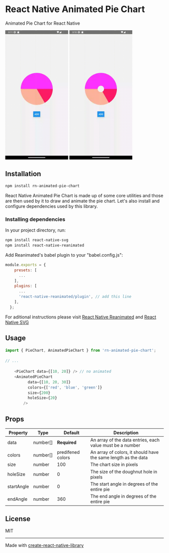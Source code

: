 # React Native Animated Pie Chart

Animated Pie Chart for React Native

<img src="assets/chart_gif2.gif" alt="pie chart" style="width:200px;">
<img src="assets/chart_gif1.gif" alt="doughnut chart" style="width:200px;">


## Installation

```sh
npm install rn-animated-pie-chart
```

React Native Animated Pie Chart is made up of some core utilities and those are then used by it to draw and animate the pie chart. Let's also install and configure dependencies used by this library.

### Installing dependencies

In your project directory, run:

```sh
npm install react-native-svg
npm install react-native-reanimated
```

Add Reanimated's babel plugin to your "babel.config.js":

```js
module.exports = {
    presets: [
      ...
    ],
    plugins: [
      ...
      'react-native-reanimated/plugin', // add this line
    ],
  };
```

For aditional instructions please visit [React Native Reanimated](https://docs.swmansion.com/react-native-reanimated/docs/fundamentals/installation/) and [React Native SVG](https://github.com/software-mansion/react-native-svg#installation)

## Usage

```js
import { PieChart, AnimatedPieChart } from 'rn-animated-pie-chart';

// ...

    <PieChart data={[10, 20]} /> // no animated
    <AnimatedPieChart
          data={[10, 20, 30]}
          colors={['red', 'blue', 'green']}
          size={200}
          holeSize={20}
        />
```

## Props

| Property   | Type     | Default           | Description                                                    |
| ---------- | -------- | ----------------- | -------------------------------------------------------------- |
| data       | number[] | **Required**      | An array of the data entries, each value must be a number      |
| colors     | number[] | predifened colors | An array of colors, it should have the same length as the data |
| size       | number   | 100               | The chart size in pixels                                       |
| holeSize   | number   | 0                 | The size of the doughnut hole in pixels                        |
| startAngle | number   | 0                 | The start angle in degrees of the entire pie                   |
| endAngle   | number   | 360               | The end angle in degrees of the entire pie                     |

## License

MIT

---

Made with [create-react-native-library](https://github.com/callstack/react-native-builder-bob)

